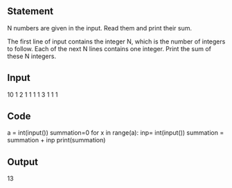 ## Statement
N numbers are given in the input. Read them and print their sum.

The first line of input contains the integer N, which is the number of integers to follow. Each of the next N lines contains one integer. Print the sum of these N integers.


## Input
10
1
2
1
1
1
1
3
1
1
1
## Code

a = int(input())
summation=0
for x in range(a):
  inp= int(input())
  summation = summation + inp
print(summation)  
  

## Output
13
